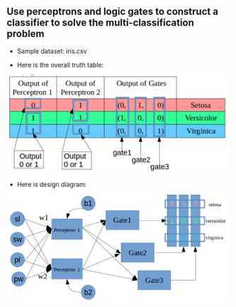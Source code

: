 ## Use perceptrons and logic gates to construct a classifier to solve the multi-classification problem

* Sample dataset: iris.csv

* Here is the overall truth table:

![alt text](./truthTable.png)

* Here is design diagram:

![alt text](./design.png)
